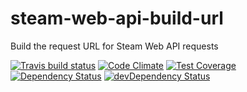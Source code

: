 # steam-web-api-build-url

Build the request URL for Steam Web API requests

[![Travis build status](http://img.shields.io/travis/ileri/steam-web-api-build-url.svg?style=flat)](https://travis-ci.org/ileri/steam-web-api-build-url)
[![Code Climate](https://codeclimate.com/github/ileri/steam-web-api-build-url/badges/gpa.svg)](https://codeclimate.com/github/ileri/steam-web-api-build-url)
[![Test Coverage](https://codeclimate.com/github/ileri/steam-web-api-build-url/badges/coverage.svg)](https://codeclimate.com/github/ileri/steam-web-api-build-url)
[![Dependency Status](https://david-dm.org/ileri/steam-web-api-build-url.svg)](https://david-dm.org/ileri/steam-web-api-build-url)
[![devDependency Status](https://david-dm.org/ileri/steam-web-api-build-url/dev-status.svg)](https://david-dm.org/ileri/steam-web-api-build-url#info=devDependencies)
